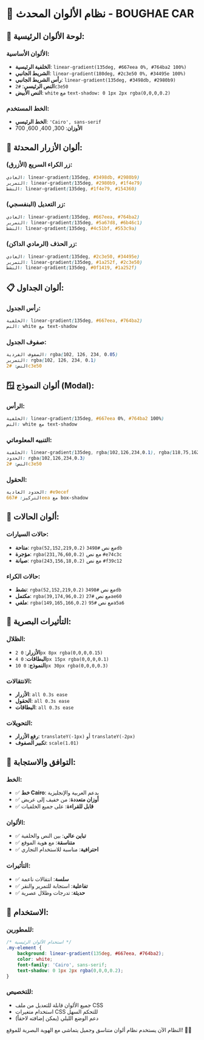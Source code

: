# 🎨 نظام الألوان المحدث - BOUGHAE CAR

## 🌈 **لوحة الألوان الرئيسية:**

### الألوان الأساسية:
- **الخلفية الرئيسية**: `linear-gradient(135deg, #667eea 0%, #764ba2 100%)`
- **الشريط الجانبي**: `linear-gradient(180deg, #2c3e50 0%, #34495e 100%)`
- **رأس الشريط الجانبي**: `linear-gradient(135deg, #3498db, #2980b9)`
- **النص الرئيسي**: `#2c3e50`
- **النص الأبيض**: `white` مع `text-shadow: 0 1px 2px rgba(0,0,0,0.2)`

### الخط المستخدم:
- **الخط الرئيسي**: `'Cairo', sans-serif`
- **الأوزان**: 300, 400, 600, 700

## 🔘 **ألوان الأزرار المحدثة:**

### زر الكراء السريع (الأزرق):
```css
العادي: linear-gradient(135deg, #3498db, #2980b9)
التمرير: linear-gradient(135deg, #2980b9, #1f4e79)
النشط: linear-gradient(135deg, #1f4e79, #154360)
```

### زر التعديل (البنفسجي):
```css
العادي: linear-gradient(135deg, #667eea, #764ba2)
التمرير: linear-gradient(135deg, #5a67d8, #6b46c1)
النشط: linear-gradient(135deg, #4c51bf, #553c9a)
```

### زر الحذف (الرمادي الداكن):
```css
العادي: linear-gradient(135deg, #2c3e50, #34495e)
التمرير: linear-gradient(135deg, #1a252f, #2c3e50)
النشط: linear-gradient(135deg, #0f1419, #1a252f)
```

## 📋 **ألوان الجداول:**

### رأس الجدول:
```css
الخلفية: linear-gradient(135deg, #667eea, #764ba2)
النص: white مع text-shadow
```

### صفوف الجدول:
```css
الصفوف الفردية: rgba(102, 126, 234, 0.05)
التمرير: rgba(102, 126, 234, 0.1)
النص: #2c3e50
```

## 🪟 **ألوان النموذج (Modal):**

### الرأس:
```css
الخلفية: linear-gradient(135deg, #667eea 0%, #764ba2 100%)
النص: white مع text-shadow
```

### التنبيه المعلوماتي:
```css
الخلفية: linear-gradient(135deg, rgba(102,126,234,0.1), rgba(118,75,162,0.1))
الحدود: rgba(102,126,234,0.3)
النص: #2c3e50
```

### الحقول:
```css
الحدود العادية: #e9ecef
التركيز: #667eea مع box-shadow
```

## 🎯 **ألوان الحالات:**

### حالات السيارات:
- **متاحة**: `rgba(52,152,219,0.2)` مع نص `#3498db`
- **مؤجرة**: `rgba(231,76,60,0.2)` مع نص `#e74c3c`
- **صيانة**: `rgba(243,156,18,0.2)` مع نص `#f39c12`

### حالات الكراء:
- **نشط**: `rgba(52,152,219,0.2)` مع نص `#3498db`
- **مكتمل**: `rgba(39,174,96,0.2)` مع نص `#27ae60`
- **ملغي**: `rgba(149,165,166,0.2)` مع نص `#95a5a6`

## 🎨 **التأثيرات البصرية:**

### الظلال:
- **الأزرار**: `0 2px 8px rgba(0,0,0,0.15)`
- **البطاقات**: `0 4px 15px rgba(0,0,0,0.1)`
- **النموذج**: `0 10px 30px rgba(0,0,0,0.3)`

### الانتقالات:
- **الأزرار**: `all 0.3s ease`
- **الحقول**: `all 0.3s ease`
- **البطاقات**: `all 0.3s ease`

### التحويلات:
- **رفع الأزرار**: `translateY(-1px)` أو `translateY(-2px)`
- **تكبير الصفوف**: `scale(1.01)`

## 📱 **التوافق والاستجابة:**

### الخط:
- ✅ **خط Cairo**: يدعم العربية والإنجليزية
- ✅ **أوزان متعددة**: من خفيف إلى عريض
- ✅ **قابل للقراءة**: على جميع الخلفيات

### الألوان:
- ✅ **تباين عالي**: بين النص والخلفية
- ✅ **متناسقة**: مع هوية الموقع
- ✅ **احترافية**: مناسبة للاستخدام التجاري

### التأثيرات:
- ✅ **سلسة**: انتقالات ناعمة
- ✅ **تفاعلية**: استجابة للتمرير والنقر
- ✅ **حديثة**: تدرجات وظلال عصرية

## 🔧 **الاستخدام:**

### للمطورين:
```css
/* استخدام الألوان الرئيسية */
.my-element {
    background: linear-gradient(135deg, #667eea, #764ba2);
    color: white;
    font-family: 'Cairo', sans-serif;
    text-shadow: 0 1px 2px rgba(0,0,0,0.2);
}
```

### للتخصيص:
- جميع الألوان قابلة للتعديل من ملف CSS
- استخدام متغيرات CSS للتحكم السهل
- دعم الوضع الليلي (يمكن إضافته لاحقاً)

النظام الآن يستخدم نظام ألوان متناسق وجميل يتماشى مع الهوية البصرية للموقع! 🎨✨
